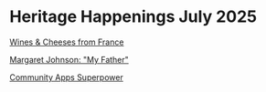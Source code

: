 # Heritage Happenings July 2025

[Wines & Cheeses from France]( #https://heritage-happenings.github.io/Blog/2025/07-july/2025-07-04-French-Wine-and-Cheese/French_Wine_Cheese_flyer.md )

[Margaret Johnson: "My Father"]( #https://heritage-happenings.github.io/Blog/2025/07-july/2025-07-03-Margaret-Johnson/2025-07-04-Margaret-Johnson-My-Father.md )

[Community Apps Superpower]( #https://heritage-happenings.github.io/Blog/2025/07-july/2025-07-02-community-apps-superpower/2025-07-02-community-apps-superpower.md )
